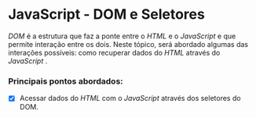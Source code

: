 # JavaScript - DOM e Seletores

*DOM*  é a estrutura que faz a ponte entre o *HTML* e o *JavaScript* e que permite interação entre os dois. Neste tópico, será abordado algumas das interações possíveis: como recuperar dados do *HTML* através do *JavaScript* .



### Principais pontos abordados:

- [x] Acessar dados do *HTML* com o *JavaScript* através dos seletores do DOM.